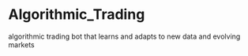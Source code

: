 # Algorithmic_Trading
algorithmic trading bot that learns and adapts to new data and evolving markets
